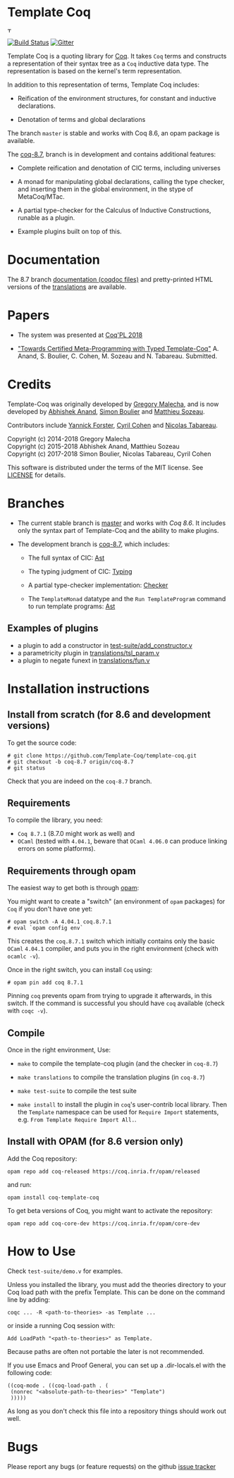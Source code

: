 Template Coq
============

<img src="https://github.com/Template-Coq/template-coq/raw/master/docs/assets/LOGO_TYPO.png" alt="Template Coq" width="10px"/>

[![Build Status](https://travis-ci.org/Template-Coq/template-coq.svg?branch=coq-8.7)](https://travis-ci.org/Template-Coq/template-coq)
[![Gitter](https://img.shields.io/gitter/room/nwjs/nw.js.svg)](https://gitter.im/coq/Template-Coq)

Template Coq is a quoting library for [Coq](http://coq.inria.fr). It
takes `Coq` terms and constructs a representation of their syntax tree as
a `Coq` inductive data type. The representation is based on the kernel's
term representation.

In addition to this representation of terms, Template Coq includes:

- Reification of the environment structures, for constant and inductive
  declarations.

- Denotation of terms and global declarations

The branch `master` is stable and works with Coq 8.6, an opam package is
available.

The [coq-8.7](https://github.com/Template-Coq/template-coq/tree/coq-8.7),
branch is in development and contains additional features:

- Complete reification and denotation of CIC terms, including universes

- A monad for manipulating global declarations, calling the type
  checker, and inserting them in the global environment, in
  the stype of MetaCoq/MTac.
  
- A partial type-checker for the Calculus of Inductive Constructions,
  runable as a plugin.
  
- Example plugins built on top of this.

Documentation
=============

The 8.7 branch [documentation (coqdoc files)](html/Template.All.html)
and pretty-printed HTML versions of the [translations](html/translations) are available.

Papers
======

- The system was presented at 
  [Coq'PL 2018](https://popl18.sigplan.org/event/coqpl-2018-typed-template-coq)

- ["Towards Certified Meta-Programming with Typed Template-Coq"](https://github.com/Template-Coq/template-coq/raw/master/docs/submission.pdf)
  A. Anand, S. Boulier, C. Cohen, M. Sozeau and N. Tabareau.
  Submitted.

Credits
=======

Template-Coq was originally developed by
[Gregory Malecha](https://github.com/gmalecha), and is now developed by
[Abhishek Anand](https://github.com/aa755), [Simon
Boulier](https://github.com/simonboulier) and [Matthieu
Sozeau](https://github.com/mattam82).

Contributors include [Yannick Forster](https://github.com/yforster),
[Cyril Cohen](https://github.com/CohenCyril) and [Nicolas
Tabareau](https://github.com/Tabareau).

Copyright (c) 2014-2018 Gregory Malecha\
Copyright (c) 2015-2018 Abhishek Anand, Matthieu Sozeau\
Copyright (c) 2017-2018 Simon Boulier, Nicolas Tabareau, Cyril Cohen

This software is distributed under the terms of the MIT license.
See [LICENSE](LICENSE) for details.

Branches
========

- The current stable branch is
  [master](https://github.com/Template-Coq/template-coq/tree/master) and
  works with *Coq 8.6*. It includes only the syntax part of Template-Coq
  and the ability to make plugins.
 
- The development branch is
  [coq-8.7](https://github.com/Template-Coq/template-coq/tree/coq-8.7),
  which includes:

  - The full syntax of CIC:
    [Ast](https://github.com/Template-Coq/template-coq/blob/coq-8.7/theories/Ast.v)

  - The typing judgment of CIC: 
    [Typing](https://github.com/Template-Coq/template-coq/blob/coq-8.7/theories/Typing.v#L488)
    
  - A partial type-checker implementation:
    [Checker](https://github.com/Template-Coq/template-coq/blob/coq-8.7/theories/Checker.v)

  - The `TemplateMonad` datatype and the `Run TemplateProgram` command
    to run template programs:
    [Ast](https://github.com/Template-Coq/template-coq/blob/coq-8.7/theories/Ast.v#L193)
        
Examples of plugins
-------------------
- a plugin to add a constructor in [test-suite/add_constructor.v](https://github.com/Template-Coq/template-coq/tree/coq-8.7/test-suite/add_constructor.v)
- a parametricity plugin in [translations/tsl_param.v](https://github.com/Template-Coq/template-coq/tree/coq-8.7/translations/tsl_param.v)
- a plugin to negate funext in [translations/fun.v](https://github.com/Template-Coq/template-coq/tree/coq-8.7/translations/tsl_fun.v)


Installation instructions
=========================

Install from scratch (for 8.6 and development versions)
-------------------------------------------------------

To get the source code:

    # git clone https://github.com/Template-Coq/template-coq.git
    # git checkout -b coq-8.7 origin/coq-8.7
    # git status
    
Check that you are indeed on the `coq-8.7` branch.

Requirements
------------

To compile the library, you need:

- `Coq 8.7.1` (8.7.0 might work as well) and
- `OCaml` (tested with `4.04.1`, beware that `OCaml 4.06.0` can 
  produce linking errors on some platforms).

Requirements through opam
-------------------------

The easiest way to get both is through [opam](http://opam.ocaml.org):

You might want to create a "switch" (an environment of `opam` packages) for `Coq` if
you don't have one yet:
    
    # opam switch -A 4.04.1 coq.8.7.1
    # eval `opam config env`
    
This creates the `coq.8.7.1` switch which initially contains only the
basic `OCaml` `4.04.1` compiler, and puts you in the right environment
(check with `ocamlc -v`).

Once in the right switch, you can install `Coq` using:
    
    # opam pin add coq 8.7.1 
    
Pinning `coq` prevents opam from trying to upgrade it afterwards, in
this switch. If the command is successful you should have `coq`
available (check with `coqc -v`).

Compile
-------

Once in the right environment, Use:

- `make` to compile the template-coq plugin (and the checker in `coq-8.7`)

- `make translations` to compile the translation plugins (in `coq-8.7`)

- `make test-suite` to compile the test suite

- `make install` to install the plugin in `coq`'s user-contrib local
  library. Then the `Template` namespace can be used for `Require
  Import` statements, e.g. `From Template Require Import All.`.

Install with OPAM (for 8.6 version only)
----------------------------------------
Add the Coq repository:

    opam repo add coq-released https://coq.inria.fr/opam/released

and run:

    opam install coq-template-coq

To get beta versions of Coq, you might want to activate the repository:

    opam repo add coq-core-dev https://coq.inria.fr/opam/core-dev

How to Use
==========

Check `test-suite/demo.v` for examples.

Unless you installed the library, you must add the theories directory to
your Coq load path with the prefix Template. This can be done on the
command line by adding:

```
coqc ... -R <path-to-theories> -as Template ...
```
or inside a running Coq session with:

```
Add LoadPath "<path-to-theories>" as Template.
```

Because paths are often not portable the later is not recommended.

If you use Emacs and Proof General, you can set up a .dir-locals.el with the
following code:
```
((coq-mode . ((coq-load-path . (
 (nonrec "<absolute-path-to-theories>" "Template")
 )))))
```
As long as you don't check this file into a repository things should work out
well.

Bugs
====

Please report any bugs (or feature requests) on the github [issue tracker](https://github.com/Template-Coq/template-coq/issues)
